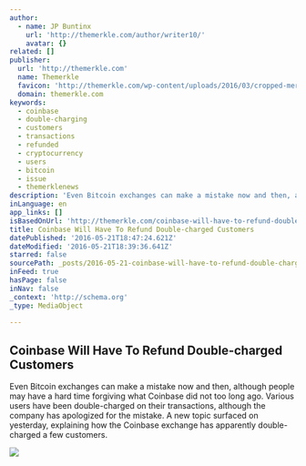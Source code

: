 ```yaml
---
author:
  - name: JP Buntinx
    url: 'http://themerkle.com/author/writer10/'
    avatar: {}
related: []
publisher:
  url: 'http://themerkle.com'
  name: Themerkle
  favicon: 'http://themerkle.com/wp-content/uploads/2016/03/cropped-merkle-white-1-192x192.png'
  domain: themerkle.com
keywords:
  - coinbase
  - double-charging
  - customers
  - transactions
  - refunded
  - cryptocurrency
  - users
  - bitcoin
  - issue
  - themerklenews
description: 'Even Bitcoin exchanges can make a mistake now and then, although people may have a hard time forgiving what Coinbase did not too long ago. Various users have been double-charged on their transactions, although the company has apologized for the mistake. A new topic surfaced on yesterday, explaining how the Coinbase exchange has apparently double-charged a few customers.'
inLanguage: en
app_links: []
isBasedOnUrl: 'http://themerkle.com/coinbase-will-have-to-refund-double-charged-customers/'
title: Coinbase Will Have To Refund Double-charged Customers
datePublished: '2016-05-21T18:47:24.621Z'
dateModified: '2016-05-21T18:39:36.641Z'
starred: false
sourcePath: _posts/2016-05-21-coinbase-will-have-to-refund-double-charged-customers.md
inFeed: true
hasPage: false
inNav: false
_context: 'http://schema.org'
_type: MediaObject

---
```

<article style=""><h1>Coinbase Will Have To Refund Double-charged Customers</h1><p>Even Bitcoin exchanges can make a mistake now and then, although people may have a hard time forgiving what Coinbase did not too long ago. Various users have been double-charged on their transactions, although the company has apologized for the mistake. A new topic surfaced on yesterday, explaining how the Coinbase exchange has apparently double-charged a few customers.</p><img src="http://themerkle.com/wp-content/uploads/2016/05/shutterstock_130793141-300x200.jpg" /></article>